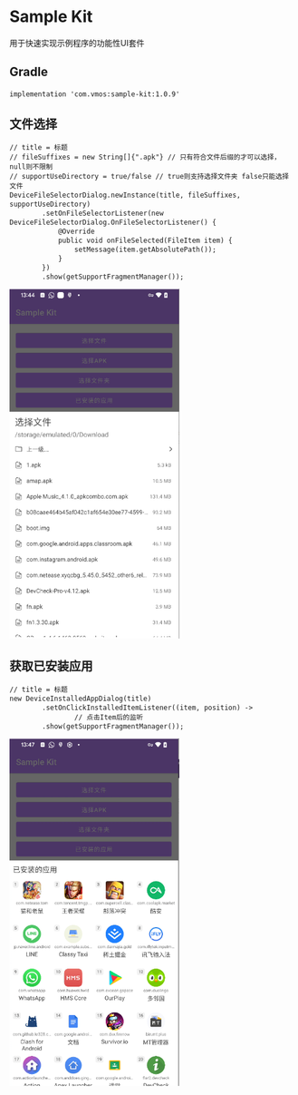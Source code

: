 # Sample Kit

用于快速实现示例程序的功能性UI套件



## Gradle

```
implementation 'com.vmos:sample-kit:1.0.9'
```



## 文件选择

```
// title = 标题
// fileSuffixes = new String[]{".apk"} // 只有符合文件后缀的才可以选择，null则不限制
// supportUseDirectory = true/false // true则支持选择文件夹 false只能选择文件
DeviceFileSelectorDialog.newInstance(title, fileSuffixes, supportUseDirectory)
        .setOnFileSelectorListener(new DeviceFileSelectorDialog.OnFileSelectorListener() {
            @Override
            public void onFileSelected(FileItem item) {
                setMessage(item.getAbsolutePath());
            }
        })
        .show(getSupportFragmentManager());
```

<img src="images/1.png" width="300" />

## 获取已安装应用

```
// title = 标题
new DeviceInstalledAppDialog(title)
        .setOnClickInstalledItemListener((item, position) ->
                // 点击Item后的监听
        .show(getSupportFragmentManager());
```

<img src="images/2.png" width="300" />